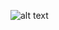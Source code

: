 ![alt text](https://github-production-user-asset-6210df.s3.amazonaws.com/52219768/251830174-504ba448-f128-41db-ae86-18dc19c0dc9d.png?X-Amz-Algorithm=AWS4-HMAC-SHA256&X-Amz-Credential=AKIAVCODYLSA53PQK4ZA%2F20250110%2Fus-east-1%2Fs3%2Faws4_request&X-Amz-Date=20250110T185954Z&X-Amz-Expires=300&X-Amz-Signature=158da87f7901b5d4477cc48bbba2f98831d4ca3fe36a014d6929552f05f57b3e&X-Amz-SignedHeaders=host)
